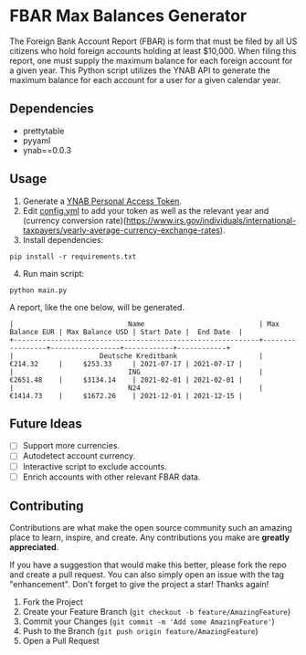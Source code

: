 # FBAR Max Balances Generator

The Foreign Bank Account Report (FBAR) is form that must be filed by all US citizens who hold foreign accounts holding at least $10,000. When filing this report, one must supply the maximum balance for each foreign account for a given year. This Python script utilizes the YNAB API to generate the maximum balance for each account for a user for a given calendar year. 

## Dependencies

* prettytable
* pyyaml
* ynab==0.0.3

## Usage

1. Generate a [YNAB Personal Access Token](https://api.youneedabudget.com/#personal-access-tokens).
2. Edit [config.yml](config.yml) to add your token as well as the relevant year and (currency conversion rate)(https://www.irs.gov/individuals/international-taxpayers/yearly-average-currency-exchange-rates).
3. Install dependencies:
```
pip install -r requirements.txt
```
4. Run main script:
```
python main.py
```
A report, like the one below, will be generated.

```+------------------------------------------------------------+-----------------+-----------------+------------+------------+
|                            Name                            | Max Balance EUR | Max Balance USD | Start Date |  End Date  |
+------------------------------------------------------------+-----------------+-----------------+------------+------------+
|                     Deutsche Kreditbank                    |     €214.32     |     $253.33     | 2021-07-17 | 2021-07-17 |
|                            ING                             |     €2651.48    |     $3134.14    | 2021-02-01 | 2021-02-01 |
|                            N24                             |     €1414.73    |     $1672.26    | 2021-12-01 | 2021-12-15 |
```

## Future Ideas
- [ ] Support more currencies.
- [ ] Autodetect account currency.
- [ ] Interactive script to exclude accounts.
- [ ] Enrich accounts with other relevant FBAR data.

## Contributing

Contributions are what make the open source community such an amazing place to learn, inspire, and create. Any contributions you make are **greatly appreciated**.

If you have a suggestion that would make this better, please fork the repo and create a pull request. You can also simply open an issue with the tag "enhancement".
Don't forget to give the project a star! Thanks again!

1. Fork the Project
2. Create your Feature Branch (`git checkout -b feature/AmazingFeature`)
3. Commit your Changes (`git commit -m 'Add some AmazingFeature'`)
4. Push to the Branch (`git push origin feature/AmazingFeature`)
5. Open a Pull Request